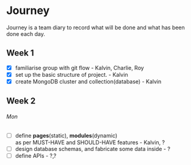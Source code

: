 # Journey  
Journey is a team diary to record what will be done and what has been done each day.

## Week 1   
- [x] familiarise group with git flow - Kalvin, Charlie, Roy
- [x] set up the basic structure of project. - Kalvin
- [x] create MongoDB cluster and collection(database) - Kalvin

## Week 2  
###### Mon  
- [ ] define **pages**(static), **modules**(dynamic)  
     as per MUST-HAVE and SHOULD-HAVE features  - Kalvin, ?
- [ ] design database schemas, and fabricate some data inside - ?
- [ ] define APIs - ?,?